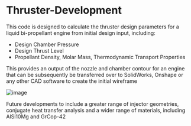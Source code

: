 # Thruster-Development

This code is designed to calculate the thruster design parameters
for a liquid bi-propellant engine from initial design input, including:
- Design Chamber Pressure
- Design Thrust Level
- Propellant Density, Molar Mass, Thermodynamic Transport Properties

This provides an output of the nozzle and chamber contour for an engine that can be subsequently be transferred over to SolidWorks, Onshape or any other CAD software to create the initial wireframe

![image](https://github.com/user-attachments/assets/c39c6430-ac6b-4797-a63f-1b3c8d786a2d)

Future developments to include a greater range of injector geometries,
conjugate heat transfer analysis and a wider range of materials, including AlSi10Mg and GrCop-42
